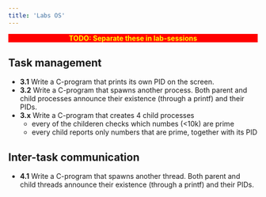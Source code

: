 ```yaml
---
title: 'Labs OS'
---
```

<div style="background-color: #F00; color: yellow; font-weight: bold; text-align: center">TODO: Separate these in lab-sessions</div>

## Task management

* **3.1** Write a C-program that prints its own PID on the screen.
* **3.2** Write a C-program that spawns another process. Both parent and child processes announce their existence (through a printf) and their PIDs.
* **3.x** Write a C-program that creates 4 child processes
  * every of the childeren checks which numbes (<10k) are prime
  * every child reports only numbers that are prime, together with its PID

## Inter-task communication
* **4.1** Write a C-program that spawns another thread. Both parent and child threads announce their existence (through a printf) and their PIDs.
